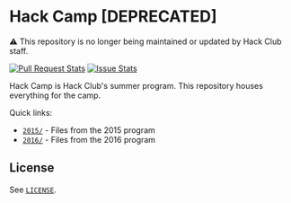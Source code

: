 # Hack Camp [DEPRECATED]

:warning: This repository is no longer being maintained or updated by Hack Club staff.

[![Pull Request Stats](http://issuestats.com/github/hackclub/hackcamp/badge/pr?style=flat)](http://issuestats.com/github/hackclub/hackcamp)
[![Issue Stats](http://issuestats.com/github/hackclub/hackcamp/badge/issue?style=flat)](http://issuestats.com/github/hackclub/hackcamp)

Hack Camp is Hack Club's summer program. This repository houses everything for the camp.

Quick links:

- [`2015/`](2015/) - Files from the 2015 program
- [`2016/`](2016/) - Files from the 2016 program

## License

See [`LICENSE`](LICENSE).

